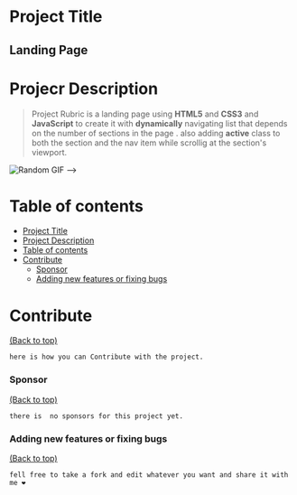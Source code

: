 # Project Title

## Landing Page

# Projecr Description

> Project Rubric is a landing page using **HTML5** and **CSS3** and **JavaScript** to create it with **dynamically** navigating list that depends on the number of sections in the page .
> also adding **active** class to both the section and the nav item while scrollig at the section's viewport.

![Random GIF](https://media.giphy.com/media/ZVik7pBtu9dNS/giphy.gif) -->

# Table of contents

- [Project Title](#project-title)
- [Project Description](#project-description)
- [Table of contents](#table-of-contents)
- [Contribute](#contribute)
  - [Sponsor](#sponsor)
  - [Adding new features or fixing bugs](#adding-new-features-or-fixing-bugs)

# Contribute

[(Back to top)](#table-of-contents)

    here is how you can Contribute with the project.

### Sponsor

[(Back to top)](#table-of-contents)

    there is  no sponsors for this project yet.

### Adding new features or fixing bugs

[(Back to top)](#table-of-contents)

    fell free to take a fork and edit whatever you want and share it with me ❤️
